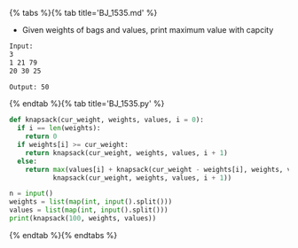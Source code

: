 {% tabs %}{% tab title='BJ_1535.md' %}

* Given weights of bags and values, print maximum value with capcity

```txt
Input:
3
1 21 79
20 30 25

Output: 50
```

{% endtab %}{% tab title='BJ_1535.py' %}

```py
def knapsack(cur_weight, weights, values, i = 0):
  if i == len(weights):
    return 0
  if weights[i] >= cur_weight:
    return knapsack(cur_weight, weights, values, i + 1)
  else:
    return max(values[i] + knapsack(cur_weight - weights[i], weights, values, i + 1),
           knapsack(cur_weight, weights, values, i + 1))

n = input()
weights = list(map(int, input().split()))
values = list(map(int, input().split()))
print(knapsack(100, weights, values))
```

{% endtab %}{% endtabs %}
